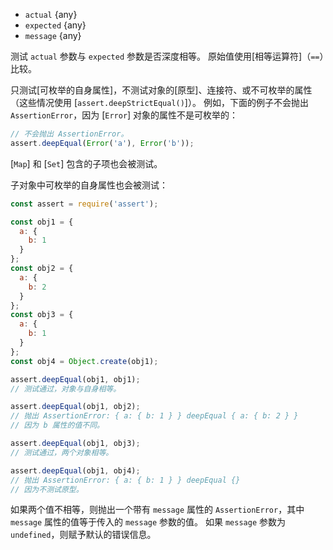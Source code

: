 <!-- YAML
added: v0.1.21
changes:
  - version: v8.0.0
    pr-url: https://github.com/nodejs/node/pull/12142
    description: Set and Map content is also compared
  - version: v6.4.0, v4.7.1
    pr-url: https://github.com/nodejs/node/pull/8002
    description: Typed array slices are handled correctly now.
  - version: v6.1.0, v4.5.0
    pr-url: https://github.com/nodejs/node/pull/6432
    description: Objects with circular references can be used as inputs now.
  - version: v5.10.1, v4.4.3
    pr-url: https://github.com/nodejs/node/pull/5910
    description: Handle non-`Uint8Array` typed arrays correctly.
-->
* `actual` {any}
* `expected` {any}
* `message` {any}

测试 `actual` 参数与 `expected` 参数是否深度相等。
原始值使用[相等运算符]（`==`）比较。

只测试[可枚举的自身属性]，不测试对象的[原型]、连接符、或不可枚举的属性（这些情况使用 [`assert.deepStrictEqual()`]）。
例如，下面的例子不会抛出 `AssertionError`，因为 [`Error`] 对象的属性不是可枚举的：

```js
// 不会抛出 AssertionError。
assert.deepEqual(Error('a'), Error('b'));
```

[`Map`] 和 [`Set`] 包含的子项也会被测试。

子对象中可枚举的自身属性也会被测试：

```js
const assert = require('assert');

const obj1 = {
  a: {
    b: 1
  }
};
const obj2 = {
  a: {
    b: 2
  }
};
const obj3 = {
  a: {
    b: 1
  }
};
const obj4 = Object.create(obj1);

assert.deepEqual(obj1, obj1);
// 测试通过，对象与自身相等。

assert.deepEqual(obj1, obj2);
// 抛出 AssertionError: { a: { b: 1 } } deepEqual { a: { b: 2 } }
// 因为 b 属性的值不同。

assert.deepEqual(obj1, obj3);
// 测试通过，两个对象相等。

assert.deepEqual(obj1, obj4);
// 抛出 AssertionError: { a: { b: 1 } } deepEqual {}
// 因为不测试原型。
```

如果两个值不相等，则抛出一个带有 `message` 属性的 `AssertionError`，其中 `message` 属性的值等于传入的 `message` 参数的值。
如果 `message` 参数为 `undefined`，则赋予默认的错误信息。

